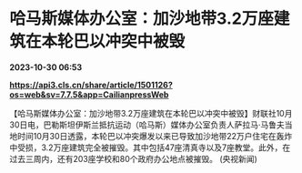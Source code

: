 # 哈马斯媒体办公室：加沙地带3.2万座建筑在本轮巴以冲突中被毁

**2023-10-30 06:53**

**https://api3.cls.cn/share/article/1501126?os=web&sv=7.7.5&app=CailianpressWeb**

【哈马斯媒体办公室：加沙地带3.2万座建筑在本轮巴以冲突中被毁】财联社10月30日电，巴勒斯坦伊斯兰抵抗运动（哈马斯）媒体办公室负责人萨拉马·马鲁夫当地时间10月30日透露，本轮巴以冲突爆发以来已导致加沙地带22万户住宅在轰炸中受损，3.2万座建筑完全被摧毁。其中包括47座清真寺以及7座教堂。此外，在过去三周内，还有203座学校和80个政府办公地点被摧毁。 (央视新闻)